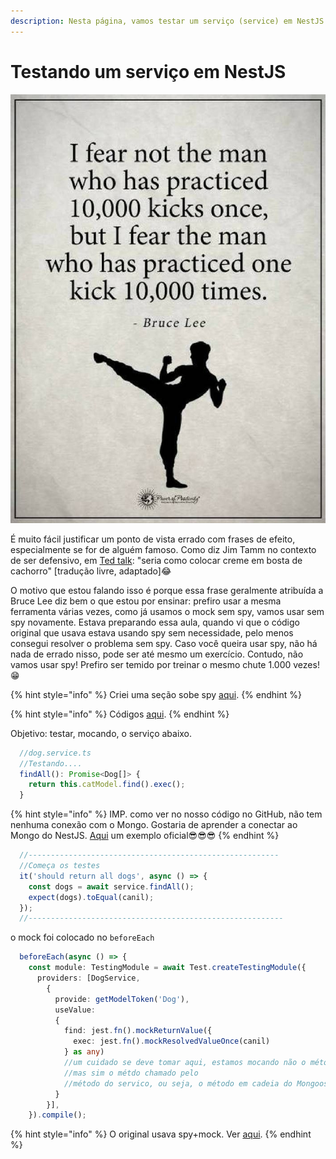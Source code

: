 ```yaml
---
description: Nesta página, vamos testar um serviço (service) em NestJS.
---
```


# Testando um serviço em NestJS

![Frase atribuída a Bruce Lee ](<../.gitbook/assets/bruce lee.jpg>)

É muito fácil justificar um ponto de vista errado com frases de efeito, especialmente se for de alguém famoso. Como diz Jim Tamm no contexto de ser defensivo, em [Ted talk](https://www.youtube.com/watch?v=vjSTNv4gyMM): "seria como colocar creme em bosta de cachorro" \[tradução livre, adaptado]😂

O motivo que estou falando isso é porque essa frase geralmente atribuída a Bruce Lee diz bem o que estou por ensinar: prefiro usar a mesma ferramenta várias vezes, como já usamos o mock sem spy, vamos usar sem spy novamente. Estava preparando essa aula, quando vi que o código original que usava estava usando spy sem necessidade, pelo menos consegui resolver o problema sem spy. Caso você queira usar spy, não há nada de errado nisso, pode ser até mesmo um exercício. Contudo, não vamos usar spy! Prefiro ser temido por treinar o mesmo chute 1.000 vezes! 😁

{% hint style="info" %}
Criei uma seção sobe spy [aqui](../um-curso-sintetico-em-jest/spyon.md).
{% endhint %}

{% hint style="info" %}
Códigos [aqui](https://github.com/JorgeGuerraPires/curso-mongoose/tree/mock_service_nestjs).
{% endhint %}

Objetivo: testar, mocando, o serviço abaixo.



```typescript
  //dog.service.ts
  //Testando....
  findAll(): Promise<Dog[]> {
    return this.catModel.find().exec();
  }

```

{% hint style="info" %}
IMP. como ver no nosso código no GitHub, não tem nenhuma conexão com o Mongo. Gostaria de aprender a conectar ao Mongo do NestJS. [Aqui](https://github.com/JorgeGuerraPires/nest/tree/master/sample/06-mongoose) um exemplo oficial😎😎😎
{% endhint %}

```typescript
  //--------------------------------------------------------
  //Começa os testes
  it('should return all dogs', async () => {
    const dogs = await service.findAll();
    expect(dogs).toEqual(canil);
  });
  //---------------------------------------------------------

```

o mock foi colocado no `beforeEach`

```typescript
  beforeEach(async () => {
    const module: TestingModule = await Test.createTestingModule({
      providers: [DogService,
        {
          provide: getModelToken('Dog'),
          useValue:
          {
            find: jest.fn().mockReturnValue({
              exec: jest.fn().mockResolvedValueOnce(canil)
            } as any)
            //um cuidado se deve tomar aqui, estamos mocando não o método do service, 
            //mas sim o métdo chamado pelo 
            //método do servico, ou seja, o método em cadeia do Mongoose
          }
        }],
    }).compile();

```

{% hint style="info" %}
O original usava spy+mock. Ver [aqui](https://github.com/JorgeGuerraPires/testing-nestjs/blob/master/apps/mongo-sample/src/cat/cat.service.spec.ts).
{% endhint %}

